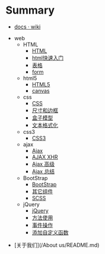 # Summary

* [docs · wiki](README.md)

<!--  前端文档 -->
* web
  <!-- html -->
  * HTML
    * [HTML](/web/HTML/README.md)
    * [html快速入门](/web/HTML/HTML.md)
    * [表格](/web/HTML/table.md)
    * [form](/web/HTML/form.md)
  <!-- html5 -->
  * html5
    * [HTML5](/web/HTML5/README.md)
    * [canvas](/web/HTML5/canvas.md)
  <!-- css -->
  * css
    * [CSS](/web/CSS/README.md)
    * [尺寸和边框](/web/CSS/Dimensions-and-borders.md)
    * [盒子模型](/web/CSS/box-sizing.md)
    * [文本格式化](/web/CSS/text.md)
  <!-- css3 -->
  * css3
    * [CSS3](/web/CSS3/README.md)
  <!-- ajax -->
  * ajax
    * [Ajax](/web/Ajax/README.md)
    * [AJAX XHR](/web/Ajax/AJAX-XHR.md)
    * [Ajax 高级](/web/Ajax/Ajax-advanced.md)
    * [Ajax 总结](/web/Ajax/summary.md)
  <!-- BootStrap -->
  * BootStrap
    * [BootStrap](/web/BootStrap/README.md)
    * [其它组件](/web/BootStrap/OtherComponents.md)
    * [SCSS](/web/BootStrap/SCSS.md)
  <!-- jQuery -->
  * jQuery
    * [jQuery](/web/jQuery/README.md)
    * [方法使用](/web/jQuery/method.md)
    * [事件操作](/web/jQuery/event.md)
    * [添加自定义函数](/web/jQuery/customize.md)





















































<!-- 关于我们 -->
* [关于我们](/About us/README.md)


